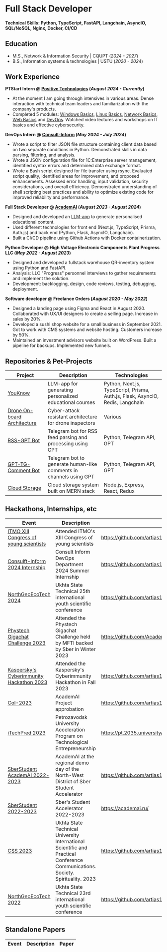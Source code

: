 # Full Stack Developer

#### Technical Skills: Python, TypeScript, FastAPI, Langchain, AsyncIO, SQL/NoSQL, Nginx, Docker, CI/CD

## Education

- M.S., Network & Information Security | CQUPT (_2024 - 2027_)
- B.S., Information systems & technologies | USTU (_2020 - 2024_)

## Work Experience

**PTStart Intern @ [Positive Technologies](https://pt-start.ptsecurity.com/) (_August 2024 - Currently_)**

- At the moment I am going through intensives in various areas. Dense interaction with technical team leaders and familiarization with the company's products.
- Completed 5 modules: [Windows Basics](https://buildin.ai/share/ebf7ddd1-eb39-4646-8160-2d3a99cc0ada?code=UA1GET), [Linux Basics](https://buildin.ai/share/0647c1be-7dad-48e1-b69b-d1ba392128ab?code=UA1GET), [Network Basics](https://buildin.ai/share/121717d1-5482-4cf5-98c4-dd5029e1a7d0?code=UA1GET), [Web Basics](https://buildin.ai/share/ece76662-4454-4919-8325-28ff8447b2a1?code=UA1GET) and [DevOps](https://buildin.ai/share/076a6711-a10e-4d6c-b0ce-27e24b16589e?code=UA1GET). Watched video lectures and workshops on IT basics and effective cybersecurity.

**DevOps Intern @ [Consult-Inform](https://consult-inform.com/) (_May 2024 - July 2024_)**

- Wrote a script to filter JSON file structure containing client data based on two separate conditions in Python. Demonstrated skills in data parsing, filtering, and analysis.
- Wrote a JSON configuration file for 1C:Enterprise server management, identified syntax errors and determined data exchange format.
- Wrote a Bash script designed for file transfer using rsync. Evaluated script quality, identified areas for improvement, and proposed enhancements. Assessed error handling, input validation, security considerations, and overall efficiency. Demonstrated understanding of shell scripting best practices and ability to optimize existing code for improved reliability and performance.

**Full Stack Developer @ [AcademAI](https://academai.ru) (_August 2023 - August 2024_)**

- Designed and developed an [LLM-app](https://youknow.academai.ru) to generate personalised educational content.
- Used different technologies for front end (Next.js, TypeScript, Prisma, Auth.js) and back end (Python, Flask, AsyncIO, Langchain).
- Built a CI/CD pipeline using Github Actions with Docker containerization.

**Python Developer @ High Voltage Electronic Components Plant Progress LLC (_May 2022 - August 2023_)**

- Designed and developed a fullstack warehouse QR-inventory system using Python and FastAPI.
- Analysis: LLC "Progress" personnel interviews to gather requirements and implement the solution.
- Development: backlogging, design, code reviews, testing, debugging, deployment.

**Software developer @ Freelance Orders (_August 2020 - May 2022_)**

- Designed a landing page using Figma and React in August 2020. Collaborated with UX/UI designers to create a selling page. Increase in sales by 20%.
- Developed a sushi shop website for a small business in September 2021. Got to work with CMS systems and website hosting. Customers increase by 50%.
- Maintained an investment advisors website built on WordPress. Built a pipeline for backups. Implemented new funnels.

## Repositories & Pet-Projects

| Project                                                                        | Description                                                        | Technologies                                                                   |
| ------------------------------------------------------------------------------ | ------------------------------------------------------------------ | ------------------------------------------------------------------------------ |
| [YouKnow](https://github.com/AcademAI/youknow)                                 | LLM-app for generating personalized educational courses            | Python, Next.js, TypeScript, Prisma, Auth.js, Flask, AsyncIO, Redis, Langchain |
| [Drone On-board Architecture](https://github.com/artias13/cyberimmune2023_mi6) | Cyber-attack resistant architecture for drone inspectors           | Various                                                                        |
| [RSS-GPT Bot](https://github.com/AcademAI/rss_gpt_telegram)                    | Telegram bot for RSS feed parsing and processing using GPT         | Python, Telegram API, GPT                                                      |
| [GPT-TG-Comment Bot](https://github.com/AcademAI/GPTCommenter4Telegram)        | Telegram bot to generate human-like comments in channels using GPT | Python, Telegram API, GPT                                                      |
| [Cloud Storage](https://github.com/artias13/Cloud)                             | Cloud storage system built on MERN stack                           | Node.js, Express, React, Redux                                                 |

## Hackathons, Internships, etc

| Event                                                                                                                             | Description                                                                                                                    | Result (paper, ppt, link)                                                                   |
| --------------------------------------------------------------------------------------------------------------------------------- | ------------------------------------------------------------------------------------------------------------------------------ | ------------------------------------------------------------------------------------------- |
| [ITMO XIII Congress of young scientists](https://github.com/artias13/Events/blob/main/2024/itmo_kmu_2024_spring.png)              | Attended ITMO's XIII Congress of young scientists                                                                              | https://github.com/artias13/Events/blob/main/2024/itmo_kmu_2024_spring.png                  |
| [Consulft-Inform 2024 Internship](https://github.com/artias13/Events/blob/main/2024/internship_consultinform_2024_summer.png)     | Consult Inform DevOps Department 2024 Summer Internship                                                                        | https://github.com/artias13/Events/blob/main/2024/internship_consultinform_2024_summer.png  |
| [NorthGeoEcoTech 2024](https://github.com/artias13/Events/blob/main/2024/SGET_2024.png)                                           | Ukhta State Technical 25th international youth scientific conference                                                           | https://github.com/artias13/Events/blob/main/2024/SGET_2024.png                             |
| [Phystech Gigachat Challenge 2023](https://github.com/artias13/Events/blob/main/2023/mfti_ai_hackathon_2023_winter.png)           | Attended the Phystech Gigachat Challenge held by MFTI backed by Sber in Winter 2023                                            | https://github.com/AcademAI/youknow_mfti                                                    |
| [Kaspersky's Cyberimmunity Hackathon 2023](https://github.com/artias13/Events/blob/main/2023/kaspersky_hackathon_2023_winter.png) | Attended the Kaspersky's Cyberimmunity Hackathon in Fall 2023                                                                  | https://github.com/artias13/cyberimmune2023_mi6                                             |
| [CoI-2023](https://github.com/artias13/Events/blob/main/2023/cloud_of_ideas_2023_winter.png)                                      | AcademAI Project approbation                                                                                                   | https://github.com/artias13/Events/blob/main/2023/cloud_of_ideas_2023_winter.png            |
| [iTechPred 2023](https://github.com/artias13/Events/blob/main/2023/itechpred_2023_summer-winter.png)                              | Petrozavodsk University Acceleration Program on Technological Entrepreneurship                                                 | https://pt.2035.university/project/youknow                                                  |
| [SberStudent AcademAI 2022-2023](https://github.com/artias13/Events/blob/main/2023/sberstudent_academai_2023_fall.png)            | AcademAI at the regional demo day of the North-West District of Sber Student Accelerator                                       | https://github.com/artias13/Events/blob/main/2023/presentations/AcademAI_SberStudent_DD.pdf |
| [SberStudent 2022-2023](https://github.com/artias13/Events/blob/main/2023/sberstudent_2023_fall.png)                              | Sber's Student Accelerator 2022-2023                                                                                           | https://academai.ru/                                                                        |
| [CSS 2023](https://github.com/artias13/Events/blob/main/2023/CDO_2023.png)                                                        | Ukhta State Technical University International Scientific and Practical Conference Communications. Society. Spirituality. 2023 | https://github.com/artias13/Events/blob/main/2023/CDO_2023.png                              |
| [NorthGeoEcoTech 2022](https://github.com/artias13/Events/blob/main/2022/SGET_2022.png)                                           | Ukhta State Technical 23rd international youth scientific conference                                                           | https://github.com/artias13/Events/blob/main/2022/SGET_2022.png                             |

## Standalone Papers

| Event | Description | Paper |
| ----- | ----------- | ----- |
